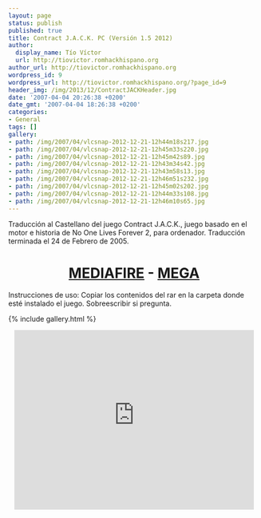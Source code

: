 ```yaml
---
layout: page
status: publish
published: true
title: Contract J.A.C.K. PC (Versión 1.5 2012)
author:
  display_name: Tío Víctor
  url: http://tiovictor.romhackhispano.org
author_url: http://tiovictor.romhackhispano.org
wordpress_id: 9
wordpress_url: http://tiovictor.romhackhispano.org/?page_id=9
header_img: /img/2013/12/ContractJACKHeader.jpg
date: '2007-04-04 20:26:38 +0200'
date_gmt: '2007-04-04 18:26:38 +0200'
categories:
- General
tags: []
gallery:
- path: /img/2007/04/vlcsnap-2012-12-21-12h44m18s217.jpg
- path: /img/2007/04/vlcsnap-2012-12-21-12h45m33s220.jpg
- path: /img/2007/04/vlcsnap-2012-12-21-12h45m42s89.jpg
- path: /img/2007/04/vlcsnap-2012-12-21-12h43m34s42.jpg
- path: /img/2007/04/vlcsnap-2012-12-21-12h43m58s13.jpg
- path: /img/2007/04/vlcsnap-2012-12-21-12h46m51s232.jpg
- path: /img/2007/04/vlcsnap-2012-12-21-12h45m02s202.jpg
- path: /img/2007/04/vlcsnap-2012-12-21-12h44m33s108.jpg
- path: /img/2007/04/vlcsnap-2012-12-21-12h46m10s65.jpg
---
```

Traducción al Castellano del juego Contract J.A.C.K., juego basado en el motor e historia de No One Lives Forever 2, para ordenador. Traducción terminada el 24 de Febrero de 2005.

<h1 style="text-align: center;"><a href="http://www.mediafire.com/download/fncxldie1cy6fo9/ContractJACK-ESv15.7z">MEDIAFIRE</a> - <a href="https://mega.nz/#!UAFTTaRS!OAxadwYqm2dmm48yWAmxLa51hXqWc6nMLfqCVLNBNeo">MEGA</a></h1>

Instrucciones de uso: Copiar los contenidos del rar en la carpeta donde esté instalado el juego. Sobreescribir si pregunta.

{% include gallery.html %}

<p style="text-align: center;"><iframe src="https://www.youtube-nocookie.com/embed/qE5jhnkibDM?rel=0" width="480" height="360" frameborder="0" allowfullscreen="allowfullscreen"></iframe>

